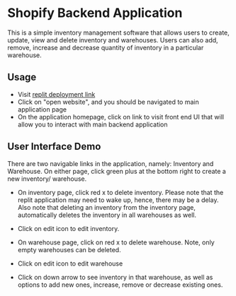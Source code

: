 # Shopify Backend Application

This is a simple inventory management software that allows users to create, update, view and delete inventory and warehouses. Users can also add, remove, increase and decrease quantity of inventory in a particular warehouse.

## Usage

- Visit [replit deployment link](https://replit.com/@stephenokeleke/ShopifyApplication#.replit)
- Click on "open website", and you should be navigated to main application page
- On the application homepage, click on link to visit front end UI that will allow you to interact with main backend application

## User Interface Demo
There are two navigable links in the application, namely: Inventory and Warehouse. On either page, click green plus at the bottom right to create a new inventory/ warehouse.

- On inventory page, click red x to delete inventory. Please note that the replit application may need to wake up, hence, there may be a delay. Also note that deleting an inventory from the inventory page, automatically deletes the inventory in all warehouses as well.
- Click on edit icon to edit inventory.

- On warehouse page, click on red x to delete warehouse. Note, only empty warehouses can be deleted. 
- Click on edit icon to edit warehouse
- Click on down arrow to see inventory in that warehouse, as well as options to add new ones, increase, remove or decrease existing ones.
